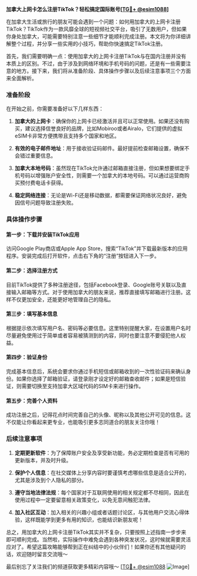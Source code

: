 **加拿大上网卡怎么注册TikTok？轻松搞定国际账号[[TG💪+ @esim1088](https://t.me/s/esim1088)]**

在加拿大生活或旅行的朋友可能会遇到一个问题：如何用加拿大的上网卡注册TikTok？TikTok作为一款风靡全球的短视频社交平台，吸引了无数用户，但如果你身处加拿大，可能需要特别注意一些细节才能顺利完成注册。本文将为你详细讲解整个过程，并分享一些实用的小技巧，帮助你快速搞定TikTok注册。

首先，我们需要明确一点：使用加拿大的上网卡注册TikTok与在国内注册并没有本质上的区别。不过，由于涉及到网络环境和手机号码的问题，还是有一些需要注意的地方。接下来，我们将从准备阶段、具体操作步骤以及后续注意事项三个方面来全面解析。

### 准备阶段

在开始之前，你需要准备好以下几样东西：

1. **加拿大的上网卡**：确保你的上网卡已经激活并且可以正常使用。如果还没有购买，建议选择信誉良好的品牌，比如Mobiroo或者Airalo，它们提供的虚拟eSIM卡非常方便携带且支持多个国家和地区。
   
2. **有效的电子邮件地址**：用于接收验证码邮件。最好提前检查邮箱设置，确保不会错过重要信息。

3. **加拿大本地号码**：虽然现在TikTok允许通过邮箱直接注册，但如果想要绑定手机号码以增强账户安全性，则需要一个加拿大的本地号码。可以通过运营商购买预付费电话卡获得。

4. **稳定网络连接**：无论是Wi-Fi还是移动数据，都需要保证网络状况良好，避免因信号问题导致注册失败。

### 具体操作步骤

#### 第一步：下载并安装TikTok应用

访问Google Play商店或Apple App Store，搜索“TikTok”并下载最新版本的应用程序。安装完成后打开软件，点击右下角的“注册”按钮进入下一步。

#### 第二步：选择注册方式

目前TikTok提供了多种注册途径，包括Facebook登录、Google账号关联以及直接输入邮箱等方式。对于使用加拿大的朋友来说，推荐直接填写邮箱进行注册。这样不仅更加安全，还能更好地管理自己的隐私。

#### 第三步：填写基本信息

根据提示依次填写用户名、密码等必要信息。这里特别提醒大家，在设置用户名时尽量避免使用过于简单或者容易被猜测到的内容，同时也要注意不要侵犯他人权益。

#### 第四步：验证身份

完成基本信息后，系统会要求你通过手机短信或邮箱收到的一次性验证码来确认身份。如果你选择了邮箱验证，请登录刚才设定好的邮箱查收邮件；如果是短信验证，则需要切换至支持加拿大区域代码的SIM卡来进行操作。

#### 第五步：完善个人资料

成功注册之后，记得花点时间完善自己的头像、昵称以及其他公开可见的信息。这不仅能让你看起来更专业，也能吸引更多志同道合的朋友关注你哦！

### 后续注意事项

1. **定期更新软件**：为了保障账户安全及享受新功能，务必定期检查是否有可用的更新版本，并及时升级。

2. **保护个人信息**：在社交媒体上分享内容时要谨慎考虑哪些信息是适合公开的，尤其是涉及到个人隐私的部分。

3. **遵守当地法律法规**：每个国家对于互联网使用的相关规定都不尽相同，因此在使用过程中一定要留意相关政策变化，以免无意间触犯法律。

4. **加入社区互动**：加入相关的兴趣小组或者话题讨论区，与其他用户交流心得体验，这样既能学到更多有用的知识，也能结识新朋友呢！

总之，用加拿大的上网卡注册TikTok其实并不复杂，只要按照上述指南一步步来即可顺利完成。当然啦，实际操作中难免会遇到各种突发状况，这时候就需要灵活应对了。希望这篇攻略能够帮到正在纠结中的小伙伴们！如果你还有其他疑问的话，欢迎随时留言交流哦～

最后别忘了关注我们的频道获取更多精彩内容哦～ [[TG💪+ @esim1088](https://t.me/s/esim1088) ![Image](https://i.postimg.cc/4NQfJmqS/Snipaste-2025-05-13-00-14-12.png)]